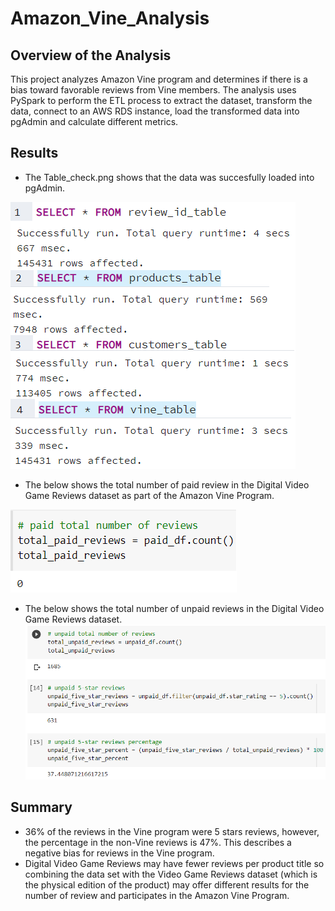 # Amazon_Vine_Analysis

## Overview of the Analysis

This project analyzes Amazon Vine program and determines if there is a bias toward favorable reviews from Vine members.
The analysis uses PySpark to perform the ETL process to extract the dataset, transform the data, connect to an AWS RDS instance, load the transformed data into pgAdmin and calculate different metrics.


## Results
- The Table_check.png shows that the data was succesfully loaded into pgAdmin.

![Summary](https://github.com/padilladaniela/Amazon_Vine_Analysis/blob/main/Table_check.png)

- The below shows the total number of paid review in the Digital Video Game Reviews dataset as part of the Amazon Vine Program.

![paid](https://github.com/padilladaniela/Amazon_Vine_Analysis/blob/main/paid_reviews.png)

- The below shows the total number of unpaid reviews in the Digital Video Game Reviews dataset.
![unpaid](https://github.com/padilladaniela/Amazon_Vine_Analysis/blob/main/unpaid_reviews.png)

## Summary

- 36% of the reviews in the Vine program were 5 stars reviews, however, the percentage in the non-Vine reviews is 47%. This describes a negative bias for reviews in the Vine program.
- Digital Video Game Reviews may have fewer reviews per product title so combining the data set with the Video Game Reviews dataset (which is the physical edition of the product) may offer different results for the number of review and participates in the Amazon Vine Program.

